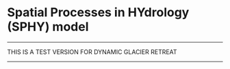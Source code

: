 # Spatial Processes in HYdrology (SPHY) model


***********************************************************
THIS IS A TEST VERSION FOR DYNAMIC GLACIER RETREAT
***********************************************************